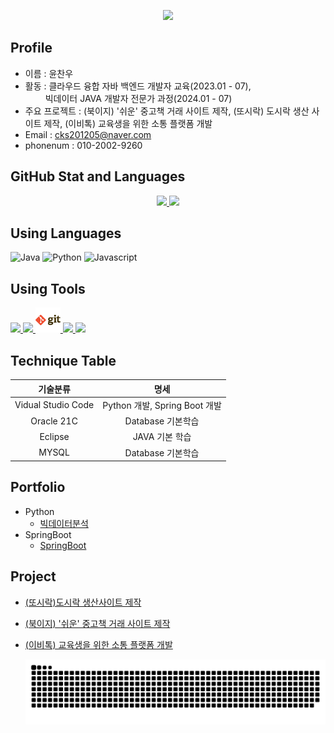 <p align='center'>
  <a href="https://github.com/YoonChanWo0">
    <img src="https://capsule-render.vercel.app/api?type=waving&height=300&color=gradient&text=YoonChanWo0's%20Lecture%20Repository&fontSize=48&animation=twinkling&rotate=0&strokeWidth=0&descSize=1"/>
  </a>
</p>


## Profile
- 이름 : 윤찬우
- 활동 : 클라우드 융합 자바 백엔드 개발자 교육(2023.01 - 07),  
　　     빅데이터 JAVA 개발자 전문가 과정(2024.01 - 07)
- 주요 프로젝트 : (북이지) '쉬운' 중고책 거래 사이트 제작, (또시락) 도시락 생산 사이트 제작, (이비톡) 교육생을 위한 소통 플랫폼 개발  
- Email : cks201205@naver.com                                      
- phonenum : 010-2002-9260

## GitHub Stat and Languages
<p align='center'>
  <a href="https://github.com/YoonChanWo0">
    <img src="https://github-readme-stats.vercel.app/api?username=YoonChanWo0&theme=onedark&show_icons=true"/>
    <img src="https://github-readme-stats.vercel.app/api/top-langs/?username=YoonChanWo0&theme=onedark&layout=compact"/>
  </a>
</p>

## Using Languages
<p align='left'>
    <img height="40" src="https://img.icons8.com/?size=100&id=Pd2x9GWu9ovX&format=png&color=000000" title="Java">
    <img height="40" src="https://img.icons8.com/?size=100&id=13441&format=png&color=000000" title="Python">
    <img height="40" src="https://img.icons8.com/?size=100&id=108784&format=png&color=000000" title="Javascript">
</p>


## Using Tools
<p align='left'>
  <a href="https://github.com/YoonChanWo0">
    <img height="40" src="https://github.com/YoonChanWo0/YoonChanWo0/assets/124485701/c95077e8-813f-42da-af23-80e41552573b">
    <img height="40" src="https://img.icons8.com/fluent/48/000000/visual-studio-code-2019.png">
    <img height="40" src="https://github.com/Pythunder/explore/blob/80688e429a7d4ef2fca1e82350fe8e3517d3494d/topics/git/git.png">
    <img height="40" src="https://github.com/YoonChanWo0/YoonChanWo0/assets/124485701/d6896f44-86a4-4652-896c-ceee2df4eb6d">
    <img height="40" src="https://github.com/YoonChanWo0/YoonChanWo0/assets/124485701/e60c27da-87a5-4d89-afa7-825a97568f39">






  </a>
</p>

## Technique Table
| 기술분류 | 명세 |
|:---:|:---:|
| Vidual Studio Code| Python 개발, Spring Boot 개발 |
| Oracle 21C | Database 기본학습 |
| Eclipse | JAVA 기본 학습 |
|  MYSQL | Database 기본학습 |

## Portfolio
- Python
  - [빅데이터분석](https://github.com/YoonChanWo0/bigdata-analysis-2024)
- SpringBoot
  - [SpringBoot](https://github.com/YoonChanWo0/basic-springboot-2024)

## Project
- [(또시락)도시락 생산사이트 제작](https://github.com/tiger0854/itwill_2)
- [(북이지) '쉬운' 중고책 거래 사이트 제작](https://github.com/Seseok97/BookEZ)
- [(이비톡) 교육생을 위한 소통 플랫폼 개발](https://github.com/pknu-java-ebtalk/ebtalk-backend-pjt)
  

  <img src="https://raw.githubusercontent.com/Platane/snk/output/github-contribution-grid-snake.svg" />
<!--
**YoonChanWo0/YoonChanWo0** is a ✨ _special_ ✨ repository because its `README.md` (this file) appears on your GitHub profile.

Here are some ideas to get you started:

- 🔭 I’m currently working on ...
- 🌱 I’m currently learning ...
- 👯 I’m looking to collaborate on ...
- 🤔 I’m looking for help with ...
- 💬 Ask me about ...
- 📫 How to reach me: ...
- 😄 Pronouns: ...
- ⚡ Fun fact: ...
-->
